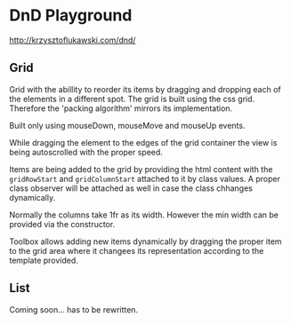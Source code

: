 # DnD Playground

http://krzysztoflukawski.com/dnd/

## Grid
Grid with the abillity to reorder its items by dragging and dropping each of the elements in a different spot. The grid is built using the css grid. Therefore the 'packing algorithm' mirrors its implementation.

Built only using mouseDown, mouseMove and mouseUp events.

While dragging the element to the edges of the grid container the view is being autoscrolled with the proper speed.

Items are being added to the grid by providing the html content with the `gridRowStart` and `gridColumnStart` attached to it by class values. A proper class observer will be attached as well in case the class chhanges dynamically.

Normally the columns take 1fr as its width. However the min width can be provided via the constructor.

Toolbox allows adding new items dynamically by dragging the proper item to the grid area where it changees its representation according to the template provided.

## List
Coming soon... has to be rewritten.